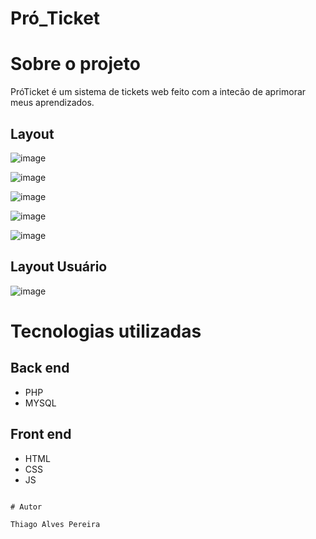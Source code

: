 # Pró_Ticket

# Sobre o projeto

PróTicket é um sistema de tickets web feito com a intecão de aprimorar meus aprendizados.

## Layout 
![image](https://user-images.githubusercontent.com/91577622/152393347-b317cf80-1064-4b65-b808-19f60e02c9c8.png)

![image](https://user-images.githubusercontent.com/91577622/152393675-0a273367-9aa3-481a-b599-3b166ae87053.png)

![image](https://user-images.githubusercontent.com/91577622/152393863-6dc182df-fd3e-405e-8fdd-d66905a3ba51.png)

![image](https://user-images.githubusercontent.com/91577622/152395120-d93baa71-74a9-4071-a68b-0a50347daf19.png)

![image](https://user-images.githubusercontent.com/91577622/152394058-c64719aa-6828-4515-897f-28d5fc5ac9d6.png)

## Layout Usuário

![image](https://user-images.githubusercontent.com/91577622/152394501-0880c8e1-2c81-4edc-8330-a7fd4004d324.png)


# Tecnologias utilizadas
## Back end
- PHP
- MYSQL
## Front end
- HTML
- CSS
- JS

```

# Autor

Thiago Alves Pereira
